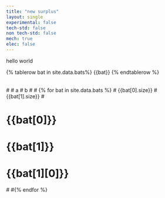 ```yaml
---
title: "new surplus"
layout: single
experimental: false
tech-std: false
non tech-std: false
mech: true
elec: false
---
```


hello world  

<table style = "margin-left:10px">
{% tablerow bat in site.data.bats%}
  {{bat}}
  {% endtablerow %}
</table>
 # <tr>
 #   <th> a </th>
 #   <th> b </th>
 # </tr>
 # {% for bat in site.data.bats %}
  #<td> {{bat[0].size}}</td>
  #<td> {{bat[1].size}}</td>
  #<tr>
    
    
  #  <td> {{bat[0]}} </td>
   # <td> {{bat[1]}} </td>
   # <td> {{bat[1][0]}} </td>
      
  #</tr>
  #{% endfor %}
